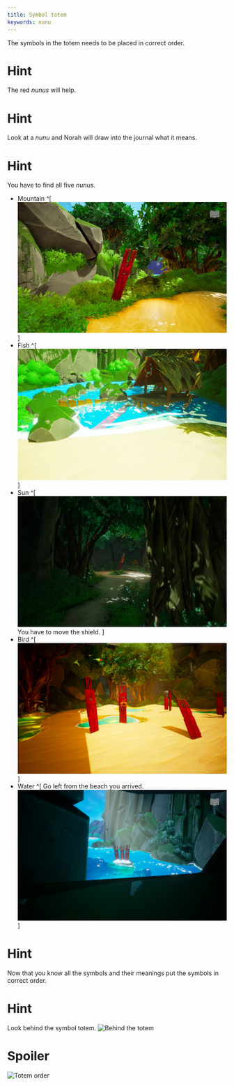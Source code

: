 ```yaml
---
title: Symbol totem
keywords: nunu
---
```


The symbols in the totem needs to be placed in correct order.

# Hint
The red *nunus* will help.

# Hint
Look at a *nunu* and Norah will draw into the journal what it means.

# Hint
You have to find all five *nunus*.
 - Mountain ^[ ![Mountain nunu](nunu_mountain.jpg) ]
 - Fish ^[ ![Fish nunu](nunu_fish.jpg) ]
 - Sun ^[ ![Sun nunu](nunu_sun.jpg) You have to move the shield. ]
 - Bird ^[ ![Bird nunu](nunu_bird.jpg) ]
 - Water ^[ Go left from the beach you arrived. ![Water nunu](nunu_water.jpg) ]

# Hint
Now that you know all the symbols and their meanings put the symbols in correct order.

# Hint
Look behind the symbol totem.
![Behind the totem](totem_behind.png)

# Spoiler
![Totem order](totem_correct.png)
